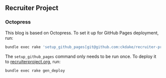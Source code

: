 ## Recruiter Project

### Octopress

This blog is based on Octopress. To set it up for GitHub Pages deployment,
run:

```bash
bundle exec rake 'setup_github_pages[git@github.com:ckdake/recruiter-project-octopress.git]'
```

The `setup_github_pages` command only needs to be run once. To deploy it to
[recruiterproject.org](http://recruiterproject.org), run:

```bash
bundle exec rake gen_deploy
```
